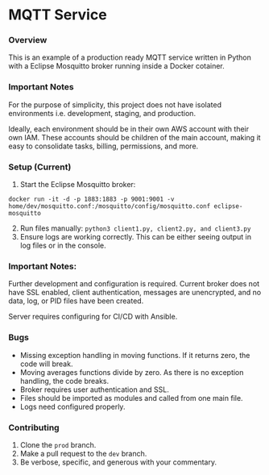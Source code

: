 # MQTT Service

### Overview

This is an example of a production ready MQTT service written in Python with a Eclipse Mosquitto broker running inside a Docker cotainer.

### Important Notes
For the purpose of simplicity, this project does not have isolated environments i.e. development, staging, and production.

Ideally, each environment should be in their own AWS account with their own IAM. These accounts should be children of the main account, making it easy to consolidate tasks, billing, permissions, and more.

### Setup (Current)

1. Start the Eclipse Mosquitto broker:

`docker run -it -d -p 1883:1883 -p 9001:9001 -v home/dev/mosquitto.conf:/mosquitto/config/mosquitto.conf eclipse-mosquitto`

2. Run files manually: `python3 client1.py, client2.py, and client3.py`
3. Ensure logs are working correctly. This can be either seeing output in log files or in the console.

### Important Notes: 
Further development and configuration is required. Current broker does not have SSL enabled, client authentication, messages are unencrypted, and no data, log, or PID files have been created.

Server requires configuring for CI/CD with Ansible.

### Bugs

- Missing exception handling in moving functions. If it returns zero, the code will break.
- Moving averages functions divide by zero. As there is no exception handling, the code breaks.
- Broker requires user authentication and SSL.
- Files should be imported as modules and called from one main file.
- Logs need configured properly.

### Contributing

1. Clone the `prod` branch.
2. Make a pull request to the `dev` branch.
3. Be verbose, specific, and generous with your commentary.